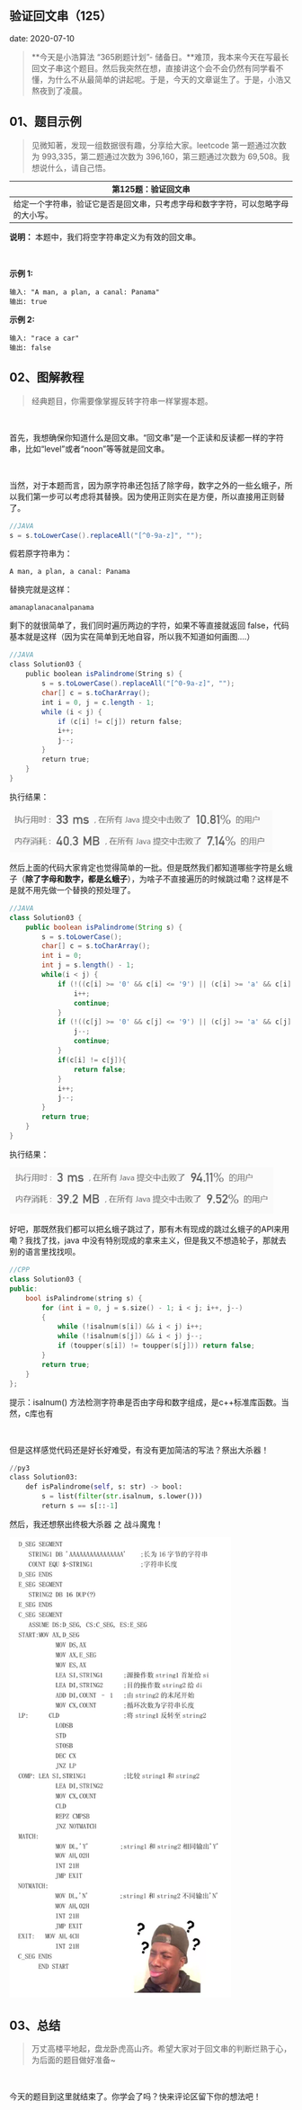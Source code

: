  
##	验证回文串（125）
date:	2020-07-10
 

> **今天是小浩算法 “365刷题计划”- 储备日。**难顶，我本来今天在写最长回文子串这个题目。然后我突然在想，直接讲这个会不会仍然有同学看不懂，为什么不从最简单的讲起呢。于是，今天的文章诞生了。于是，小浩又熬夜到了凌晨。

## 01、题目示例

> 见微知著，发现一组数据很有趣，分享给大家。leetcode 第一题通过次数为 993,335，第二题通过次数为 396,160，第三题通过次数为 69,508。我想说什么，请自己悟。

| 第125题：验证回文串                                          |
| ------------------------------------------------------------ |
| 给定一个字符串，验证它是否是回文串，只考虑字母和数字字符，可以忽略字母的大小写。 |

**说明：** 本题中，我们将空字符串定义为有效的回文串。

<br/>

**示例 1:**

```
输入: "A man, a plan, a canal: Panama"
输出: true
```

**示例 2:**

```
输入: "race a car"
输出: false
```

## 02、图解教程

> 经典题目，你需要像掌握反转字符串一样掌握本题。

<br/>

首先，我想确保你知道什么是回文串。“回文串”是一个正读和反读都一样的字符串，比如“level”或者“noon”等等就是回文串。

<br/>

当然，对于本题而言，因为原字符串还包括了除字母，数字之外的一些幺蛾子，所以我们第一步可以考虑将其替换。因为使用正则实在是方便，所以直接用正则替了。

```java
//JAVA
s = s.toLowerCase().replaceAll("[^0-9a-z]", "");
```

假若原字符串为：

```
A man, a plan, a canal: Panama
```

替换完就是这样：

```
amanaplanacanalpanama
```

剩下的就很简单了，我们同时遍历两边的字符，如果不等直接就返回 false，代码基本就是这样（因为实在简单到无地自容，所以我不知道如何画图....）

```java
//JAVA 
class Solution03 { 
    public boolean isPalindrome(String s) { 
        s = s.toLowerCase().replaceAll("[^0-9a-z]", "");
        char[] c = s.toCharArray(); 
        int i = 0, j = c.length - 1; 
        while (i < j) { 
            if (c[i] != c[j]) return false; 
            i++;
            j--;
        }
        return true;
    }
}
```

执行结果：

<img src="305/1.jpg" alt="PNG" style="zoom: 80%;" />

然后上面的代码大家肯定也觉得简单的一批。但是既然我们都知道哪些字符是幺蛾子（**除了字母和数字，都是幺蛾子**），为啥子不直接遍历的时候跳过嘞？这样是不是就不用先做一个替换的预处理了。

```java
//JAVA
class Solution03 {
    public boolean isPalindrome(String s) {
        s = s.toLowerCase();
        char[] c = s.toCharArray();
        int i = 0;
        int j = s.length() - 1;
        while(i < j) {
            if (!((c[i] >= '0' && c[i] <= '9') || (c[i] >= 'a' && c[i] <= 'z'))) {
                i++;
                continue;
            }
            if (!((c[j] >= '0' && c[j] <= '9') || (c[j] >= 'a' && c[j] <= 'z'))) {
                j--;
                continue;
            }
            if(c[i] != c[j]){
                return false;
            }
            i++;
            j--;
        }
        return true;
    }
}
```

执行结果：

<img src="305/2.jpg" alt="PNG" style="zoom: 80%;" />

好吧，那既然我们都可以把幺蛾子跳过了，那有木有现成的跳过幺蛾子的API来用嘞？我找了找，java 中没有特别现成的拿来主义，但是我又不想造轮子，那就去别的语言里找找呗。

```cpp
//CPP
class Solution03 {
public:
    bool isPalindrome(string s) {
        for (int i = 0, j = s.size() - 1; i < j; i++, j--)     
        {
            while (!isalnum(s[i]) && i < j) i++;       
            while (!isalnum(s[j]) && i < j) j--;   
            if (toupper(s[i]) != toupper(s[j])) return false;
        }
        return true;
    }
};
```

提示：isalnum() 方法检测字符串是否由字母和数字组成，是c++标准库函数。当然，c库也有

<br/>

但是这样感觉代码还是好长好难受，有没有更加简洁的写法？祭出大杀器！

```python
//py3
class Solution03:
    def isPalindrome(self, s: str) -> bool:
        s = list(filter(str.isalnum, s.lower()))
        return s == s[::-1] 
```

然后，我还想祭出终极大杀器 之 战斗魔鬼！

<img src="305/3.jpg" alt="PNG" style="zoom: 80%;" />

## 03、总结

> 万丈高楼平地起，盘龙卧虎高山齐。希望大家对于回文串的判断烂熟于心，为后面的题目做好准备~

<br/>

今天的题目到这里就结束了。你学会了吗？快来评论区留下你的想法吧！